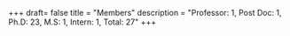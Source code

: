 +++
draft= false
title = "Members"
description = "Professor: 1,  Post Doc: 1, Ph.D: 23,  M.S: 1,  Intern: 1,  Total: 27"
+++

